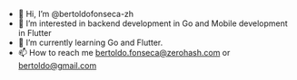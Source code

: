 - 👋 Hi, I’m @bertoldofonseca-zh
- 👀 I’m interested in backend development in Go and Mobile development in Flutter
- 🌱 I’m currently learning Go and Flutter.
- 📫 How to reach me bertoldo.fonseca@zerohash.com or bertoldo@gmail.com

<!---
bertoldofonseca-zh/bertoldofonseca-zh is a ✨ special ✨ repository because its `README.md` (this file) appears on your GitHub profile.
You can click the Preview link to take a look at your changes.
--->
